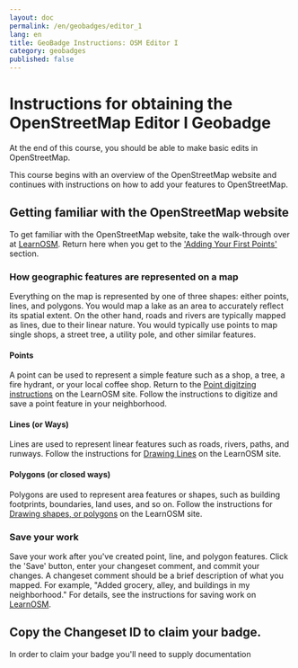 ```yaml
---
layout: doc
permalink: /en/geobadges/editor_1
lang: en
title: GeoBadge Instructions: OSM Editor I
category: geobadges
published: false
---
```


# Instructions for obtaining the OpenStreetMap Editor I Geobadge

At the end of this course, you should be able to make basic edits in OpenStreetMap.

This course begins with an overview of the OpenStreetMap website and continues with instructions on how to add your features to OpenStreetMap.

## Getting familiar with the OpenStreetMap website

To get familiar with the OpenStreetMap website, take the walk-through over at [LearnOSM](https://github.com/hotosm/learnosm/blob/gh-pages/_posts/en/beginner/0200-12-27-start-osm.md). Return here when you get to the ['Adding Your First Points'](http://learnosm.org/en/beginner/start-osm/#adding-your-first-points) section.

### How geographic features are represented on a map
Everything on the map is represented by one of three shapes: either points, lines, and polygons. You would map a lake as an area to accurately reflect its spatial extent. On the other hand, roads and rivers are typically mapped as lines, due to their linear nature. You would typically use points to map single shops, a street tree, a utility pole, and other similar features.

#### Points
A point can be used to represent a simple feature such as a shop, a tree, a fire hydrant, or your local coffee shop. Return to the [Point digitzing instructions](http://learnosm.org/en/beginner/id-editor/#adding-points) on the LearnOSM site. Follow the instructions to digitize and save a point feature in your neighborhood. 

#### Lines (or Ways)
Lines are used to represent linear features such as roads, rivers, paths, and runways. Follow the instructions for [Drawing Lines](http://learnosm.org/en/beginner/id-editor/#drawing-lines) on the LearnOSM site.

#### Polygons (or closed ways)
Polygons are used to represent area features or shapes, such as building footprints, boundaries, land uses, and so on. Follow the instructions for [Drawing shapes, or polygons](http://learnosm.org/en/beginner/id-editor/#drawing-shapes-polygons) on the LearnOSM site.

### Save your work
Save your work after you've created point, line, and polygon features. Click the 'Save' button, enter your changeset comment, and commit your changes. A changeset comment should be a brief description of what you mapped. For example, "Added grocery, alley, and buildings in my neighborhood." For details, see the instructions for saving work on [LearnOSM](http://learnosm.org/en/beginner/id-editor/#saving-your-changes).

## Copy the Changeset ID to claim your badge.
In order to claim your badge you'll need to supply documentation 
